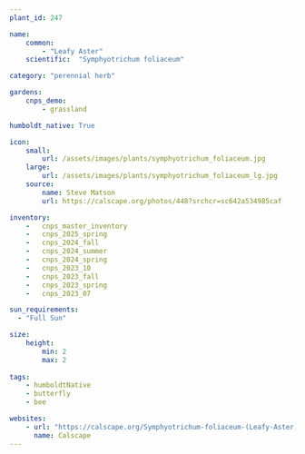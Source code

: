 ```yaml
---
plant_id: 247 

name: 
    common:  
        - "Leafy Aster"  
    scientific:  "Symphyotrichum foliaceum"  

category: "perennial herb"

gardens: 
    cnps_demo:
        - grassland

humboldt_native: True

icon: 
    small: 
        url: /assets/images/plants/symphyotrichum_foliaceum.jpg 
    large: 
        url: /assets/images/plants/symphyotrichum_foliaceum_lg.jpg 
    source: 
        name: Steve Matson 
        url: https://calscape.org/photos/448?srchcr=sc642a534985caf

inventory: 
    -   cnps_master_inventory
    -   cnps_2025_spring
    -   cnps_2024_fall
    -   cnps_2024_summer
    -   cnps_2024_spring
    -   cnps_2023_10
    -   cnps_2023_fall
    -   cnps_2023_spring
    -   cnps_2023_07 

sun_requirements:
  - "Full Sun"

size:
    height: 
        min: 2
        max: 2 
 
tags:
    - humboldtNative
    - butterfly
    - bee

websites: 
    - url: "https://calscape.org/Symphyotrichum-foliaceum-(Leafy-Aster)"
      name: Calscape
---
```

